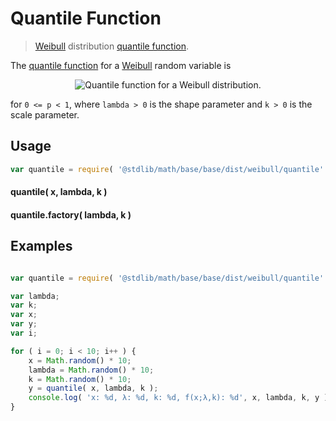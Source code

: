 Quantile Function
===
> [Weibull][Weibull] distribution [quantile function][quantile function].

<!-- <intro> -->

The [quantile function][quantile function] for a [Weibull][Weibull] random variable is

<!-- <equation class="equation" label="eq:" align="center" raw="" alt=""> -->
<div class="equation" align="center" data-raw-text="Q(p;k,\lambda) = \lambda {(-\ln(1-p))}^{1/k} " data-equation="eq:quantile_function">
	<img src="https://cdn.rawgit.com/distributions-io/weibull-quantile/7c13db0f28ae81b0990ee6f0c4ac910411f47a64/docs/img/eqn.svg" alt="Quantile function for a Weibull distribution.">
	<br>
</div>

for `0 <= p < 1`, where `lambda > 0` is the shape parameter and `k > 0` is the scale parameter.

<!-- </intro> -->

<!-- <usage> -->

## Usage
``` javascript
var quantile = require( '@stdlib/math/base/base/dist/weibull/quantile' );
```

#### quantile( x, lambda, k )
#### quantile.factory( lambda, k )
<!-- </usage> -->

<!-- <examples> -->
## Examples

``` javascript

var quantile = require( '@stdlib/math/base/base/dist/weibull/quantile' );

var lambda;
var k;
var x;
var y;
var i;

for ( i = 0; i < 10; i++ ) {
	x = Math.random() * 10;
	lambda = Math.random() * 10;
	k = Math.random() * 10;
	y = quantile( x, lambda, k );
	console.log( 'x: %d, λ: %d, k: %d, f(x;λ,k): %d', x, lambda, k, y );
}
```
<!-- </examples> -->


<!-- <links> -->
[Weibull]: https://en.wikipedia.org/wiki/Weibull_distribution
[quantile function]: https://en.wikipedia.org/wiki/Quantile_function
<!-- </links> -->